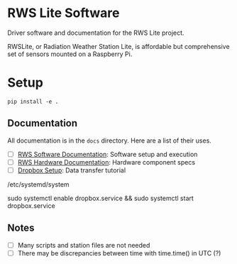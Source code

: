 # RWS Lite Software

Driver software and documentation for the RWS Lite project.

RWSLite, or Radiation Weather Station Lite, is affordable but comprehensive set of sensors mounted on a Raspberry Pi.

# Setup
`pip install -e .`

## Documentation

All documentation is in the `docs` directory. Here are a list of their uses.

- [ ] [RWS Software Documentation](docs/RWS_Software_Documentation.md): Software setup and execution
- [ ] [RWS Hardware Documentation](docs/RWS_Hardware_Documentation.csv): Hardware component specs
- [ ] [Dropbox Setup](docs/Dropbox_Setup.md): Data transfer tutorial

/etc/systemd/system 

sudo systemctl enable dropbox.service && sudo systemctl start dropbox.service 

## Notes

- [ ] Many scripts and station files are not needed
- [ ] There may be discrepancies between time with time.time() in UTC (?)